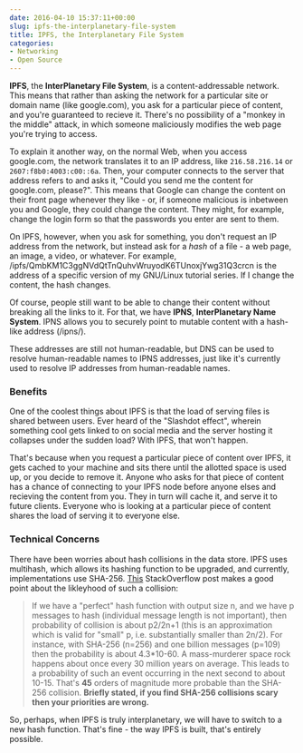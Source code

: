 ```yaml
---
date: 2016-04-10 15:37:11+00:00
slug: ipfs-the-interplanetary-file-system
title: IPFS, the Interplanetary File System
categories:
- Networking
- Open Source
---
```


**IPFS**, the **InterPlanetary File System**, is a content-addressable network.
This means that rather than asking the network for a particular site or domain name (like google.com), you ask for a particular piece of content, and you're guaranteed to recieve it.
There's no possibility of a "monkey in the middle" attack, in which someone maliciously modifies the web page you're trying to access.

To explain it another way, on the normal Web, when you access google.com, the network translates it to an IP address, like `216.58.216.14` or `2607:f8b0:4003:c00::6a`. Then, your computer connects to the server that address refers to and asks it, "Could you send me the content for google.com, please?". This means that Google can change the content on their front page whenever they like - or, if someone malicious is inbetween you and Google, they could change the content. They might, for example, change the login form so that the passwords you enter are sent to them.

On IPFS, however, when you ask for something, you don't request an IP address from the network, but instead ask for a _hash_ of a file - a web page, an image, a video, or whatever. For example, /ipfs/QmbKM1C3ggNVdQtTnQuhvWruyodK6TUnoxjYwg31Q3crcn is the address of a specific version of my GNU/Linux tutorial series. If I change the content, the hash changes.

Of course, people still want to be able to change their content without breaking all the links to it. For that, we have **IPNS**, **InterPlanetary Name System**. IPNS allows you to securely point to mutable content with a hash-like address (/ipns/<whatever>).

These addresses are still not human-readable, but DNS can be used to resolve human-readable names to IPNS addresses, just like it's currently used to resolve IP addresses from human-readable names.

### Benefits

One of the coolest things about IPFS is that the load of serving files is shared between users.
Ever heard of the "Slashdot effect", wherein something cool gets linked to on social media and the server hosting it collapses under the sudden load? With IPFS, that won't happen.

That's because when you request a particular piece of content over IPFS, it gets cached to your machine and sits there until the allotted space is used up, or you decide to remove it.
Anyone who asks for that piece of content has a chance of connecting to your IPFS node before anyone elses and recieving the content from you.
They in turn will cache it, and serve it to future clients.
Everyone who is looking at a particular piece of content shares the load of serving it to everyone else.

### Technical Concerns

There have been worries about hash collisions in the data store. IPFS uses multihash, which allows its hashing function to be upgraded, and currently, implementations use SHA-256. [This](https://stackoverflow.com/questions/4014090/is-it-safe-to-ignore-the-possibility-of-sha-collisions-in-practice) StackOverflow post makes a good point about the likleyhood of such a collision:

> If we have a "perfect" hash function with output size n, and we have p messages to hash (individual message length is not important), then probability of collision is about p2/2n+1 (this is an approximation which is valid for "small" p, i.e. substantially smaller than 2n/2). For instance, with SHA-256 (n=256) and one billion messages (p=109) then the probability is about 4.3*10-60. A mass-murderer space rock happens about once every 30 million years on average. This leads to a probability of such an event occurring in the next second to about 10-15. That's **45** orders of magnitude more probable than the SHA-256 collision. **Briefly stated, if you find SHA-256 collisions scary then your priorities are wrong.**

So, perhaps, when IPFS is truly interplanetary, we will have to switch to a new hash function. That's fine - the way IPFS is built, that's entirely possible.

